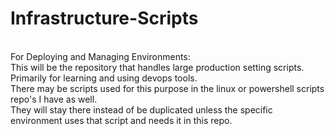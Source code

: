 # Infrastructure-Scripts
<br>
For Deploying and Managing Environments:
<br>
This will be the repository that handles large production setting scripts.
<br>
Primarily for learning and using devops tools. 
<br>
There may be scripts used for this purpose in the linux or powershell scripts repo's I have as well. 
<br>
They will stay there instead of be duplicated unless the specific environment uses that script and needs it in this repo.

